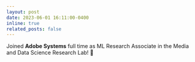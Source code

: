 ```yaml
---
layout: post
date: 2023-06-01 16:11:00-0400
inline: true
related_posts: false
---
```


Joined **Adobe Systems** full time as ML Research Associate in the Media and Data Science Research Lab! 🚀